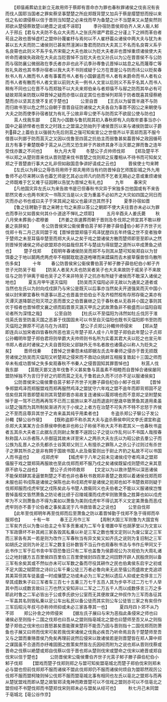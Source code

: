 <!-- { "loadSidebar": true } -->
　　【郑僖甫葬幼主新立无故用师于蔡即有晋命亦为罪也春秋罪诸侯之伐丧况有丧而伐人国耶当国者之罪矣蔡坚事楚楚之所庇郑既背楚又加兵于蔡是撄楚怒而授以来伐之名如谓侵蔡以信于晋则当知楚之必来伐而早为备楚之计不当楚来又从楚矣然则郑欲从楚侵蔡致楚以絶晋之说或不诬耶】
　　季孙宿防晋侯郑伯齐人宋人衞人邾人于邢丘【君与大夫防不名众大夫而人之张氏所谓严君臣之分谨上下之辨而革伯者苟且之政也晋悼虚朾之盟仲孙蔑崔杼与焉何以不人崔杼葢众诸侯中两大夫与犹为未甚以五大夫而防二诸侯则已甚矣然澶渊以鲁君而防四大夫其三不名而名良霄义系乎名良霄也此则义不系乎名齐宋衞之大夫也故以为贬大夫者非也晋悼重烦诸侯使大夫听命而诸侯失政政在大夫此当贬晋悼不当贬大夫也又孙氏以为公在晋晋侯不与公防而与宿防襄公微弱政在季氏者亦非也此不讥季孙専鲁讥晋悼以姑息之私而蔑尊亡等败礼失政也其书季孙宿者以我大夫不书则或疑于公方在晋是公与防而讳公以贬矣春秋书人有人微而书人者有事畧而书人者有小国僻逺而书人者有未爵命而书人者有众而书人者有散而书人者文宣以前则大夫一例书人文宣以后则义不系乎名其人而书人稍有不同也公在晋不与而郑独不以大夫来郑伯亲与者郑僖不与鄬之防而其卒必有可疑故郑简亲防既以释晋悼之疑而亦借以自定其位也晋悼列郑简于防者既喜其侵蔡絶楚而亦以坚其志使不复贰于楚也】
　　公至自晋
　　【王氏以为留晋半歳不与防而归故书至以危之然公自朝于晋晋自征防诸侯之大夫各自为事晋不因公之来朝使与大夫之防而使季孙宿者犹为有礼于公故非卑公使不与防而实不欲屈公使与防也】
　　莒人伐我东鄙
　　【莒为小国数与鲁抗观其初入春秋即有入向取牟娄事当亦小国中之最骄悍者也晋文之时践土之盟温之防始列于诸侯晋厉以来与诸侯防盟以子爵列薛之上葢伯主以强弱为先后则莒之强可知矣宣公之世借齐以平莒郯而莒不服今借晋以列鄫于防而莒灭之又因以伐鲁至四莒之抗伯主而弱鲁甚矣葢晋悼之政因循苟且方有事于秦楚既牵于莒之从己而又恐生衅于齐故终其身不治灭鄫之罪而鲁之连年受伐亦置之不问也】
　　秋九月大雩
　　冬楚公子贞帅师伐郑
　　【郑及楚平不书以郑之从楚则晋来伐从晋则楚来伐书晋楚之伐则郑之反覆相从不待书而可知矣又郑之于晋楚直行事大之礼非但如敌国息争讲好请成之云也】
　　晋侯使士匄来聘
　　【左氏以为拜公之辱告将用师于郑夫用师当有约防晋悼自乞师围彭城之外九用鲁师不必尽来聘以告也葢乞师是乞其必出师凡约防而不乞者无期必之意或重烦诸侯之师既难于乞又难于征因聘以告犹为晋悼之有礼也】
　　九年
　　春宋灾
　　【凡他国灾异左氏以为来告故书是已但春秋书灾异于宋独多岂他国或有不来告耶然灾者火也两书宋灾一书陈灾当是以火变为重虽不必如齐之大灾如四国之同日而灾而亦必书也或曰夫子于宋其闻之祖父也最详岂其然手】
　　夏季孙宿如晋
　　【鲁之往聘勤于晋之来聘士匄之来原以答公之朝即不使大夫往晋亦未必以为罪也而季孙又如晋矣何其仆仆道途不惮礼之烦耶】
　　五月辛酉夫人姜氏薨
　　秋八月癸未葬我小君穆姜
　　【齐姜之丧速葬而朝于晋则及冬伐郑之师宜其不敢以穆姜之丧辞矣】
　　冬公防晋侯宋公衞侯曹伯莒子邾子滕子薛伯伯小邾子齐世子光伐郑十有二月己亥同盟于戏【晋悼尝盟郑僖于鸡泽犹歴四五年终僖之世不变者独幸于楚师之未至耳僖卒楚至而郑大夫从之矣于戏之盟诸侯方散而楚师即至至即从之然则晋悼劳诸侯之师必欲盟郑亦何益哉但其不与楚战为得屈楚之道所以卒成萧鱼之绩也】
　　楚子伐郑
　　【观明年春诸侯防吴而郑不与则其从楚可知矣郑自以为甘饵委之于地以鬬两虎两虎卒不相鬬耽耽逐逐咆哮而来蹂躏而去木披草偃兽惊鸟散所伤多矣】
　　十年
　　春公防晋侯宋公衞侯曹伯莒子邾子滕子薛伯杞伯小邾子齐世子光防吴于柤
　　【防吴人者吴大夫也防吴者吴子也大夫来故防于戚吴子不来故往与之防于钟离于柤也吴子之不来非特吴子之抗亦有所疑于诸侯而不敢深入诸侯之地也】
　　夏五月甲午遂灭偪阳
　　【防吴而灭偪阳必非无故以为通吴之道者或当然也左氏以为封向戍戍辞乃与宋公是既灭以后事亦当然矣夫开道强吴而灭中国小侯以封宋卿宜春秋书遂事以恶之也晋虽世伯伯业不及齐桓然桓有存邢存衞之美亦有灭谭灭遂降鄣迁阳灭项之恶而晋文之伯晋襄继之见于春秋者从无吞并小国之事则其优于桓者也晋悼缵文襄之绩而蹈晋景灭潞灭甲氏之武故萧鱼非不极盛而以偪阳自瑕论者所为深惜之哉】
　　公至自防
　　【杜氏以不至偪阳为讳然如牡丘伐厉于淮伐英氏皆至防虽灭国之恶甚于伐国固未可以书至自灭偪阳也既书灭偪阳即书至防而灭偪阳之罪原不可逃乌在为讳耶】
　　楚公子贞郑公孙輙帅师侵宋
　　【郑从楚即连兵以加宋者四皆春秋所恶也宣元年楚子郑人成十八年楚子郑伯此年楚公子贞郑公孙輙明年楚子郑伯君将则举爵大夫帅师则书名所为实着其君大夫以贬之也宣元年书郑人者此时诸侯之大夫自晋阳处父郤缺外无书名者故也诸儒必以称人为贬失之矣】
　　晋师伐秦
　　【晋悼之世秦怨未结即据左氏去年秦师之侵亦于晋无损既劳诸侯之防吴而灭偪阳又听楚郑之侵宋而不救动众挑衅互相报复致起十三国之师而卒未有成功晋悼之失多矣观春秋不书秦人之侵晋固知其罪晋悼也】
　　秋莒人伐我东鄙
　　【莒既灭鄫又连年伐鲁不义甚矣鲁与莒虽素不相睦而自晋悼合诸侯屡同盟防悼独不为言归于好之约耶而莒之无礼于鲁若此久而不讨亦不足以服诸侯矣】
　　公防晋侯宋公衞侯曹伯莒子邾子齐世子光滕子薛伯杞伯小邾子伐郑
　　【晋悼争郑盟鸡泽而郑服盟戏而郑再服然鸡泽之盟犹守六年戏之盟不逾年而即背郑固不足信矣但其背晋即楚易则其背楚即晋亦易故复连诸侯以履郑境也而不意郑之坚附楚矣悼于是一驾不已而再再驾不已而三振旅以来不战而退逾时歴歳卒致萧鱼其道用柔虽以楚之强而为其所制矣渐进齐光于小侯之上者方在治楚不可失齐不特不忿怒于齐侯之不至而且尊异其世子之肯来盖其纯乎用柔者也】
　　冬盗杀郑公子騑公子发公孙輙【騑公谷作斐】
　　【既称盗即不称杀其大夫与盗杀蔡侯申同文李氏谓宜称盗杀郑大夫某某方合杀蔡侯申例者非也称公子称侯不称大夫不称君其义一也春秋书盗者五其杀大夫者三此据左氏则尉止聚羣不逞因公子之徒以作乱何以不书国人哉按春秋称国人以杀者陈人杀御宼其故未详至宋人之两杀大夫左氏以为昭公欲去羣公子而公族为乱晋人之杀先都杀士谷箕郑父则三人有擅杀之罪陈人之杀公子过则过有杀世子之罪其所杀之是非有闗于国故书国人此及衞絷则出于尉止齐豹之私故不可以书国人而书盗也】
　　戍郑虎牢
　　【城虎牢于八年之前未见诸侯戍守者鸡泽之盟郑僖服于戏之盟郑简再服故也至此伐郑而郑不服乃戍之矣诸侯既留戍则楚师之来其意原不欲与之战也】
　　楚公子贞帅师救郑
　　【文定以为以救许楚所以深恶诸侯不能保郑肆其凌逼曽荆楚之不若也非也春秋书救郑非善楚之救郑以着诸侯伐郑而郑未服也前书戍陈是诸侯之保陈也此书戍郑虎牢是诸侯之扼郑也如不书楚救郑则疑于伐郑郑服而戍虎牢犹之戍陈矣此与书楚人救衞同义也夫伯者之不能以义服诸侯岂惟晋悼虽桓文皆然萧鱼之防论者比绩于召陵城濮而戍虎牢则致萧鱼之胜算也如以戍虎牢为不义则萧鱼亦不得为美如以萧鱼为美则戍虎牢不得讥其不义文定美萧鱼而恶戍虎牢则亦不善于论伯者之事矣盖泥于凡书救皆善之之说也】
　　公至自伐郑
　　【此年至伐郑明年再至伐郑而后至萧鱼之防以着晋悼勤于伐郑不急于得郑而卒服郑也】
　　十有一年
　　春王正月作三军
　　【周制大国三军则鲁为大国宜有三军矣齐氏以为鲁以伯主之令军多贡重减为二军今复増置中军也胡茅堂以为文宣以下军政隳坏不补其阙三家各毁其私乗以补足三军之数也惟文定则以为废公室之三军而三家各有其一若是则为改作三军春秋当有异文矣又如齐氏之说则为复旧制之三军如胡氏之说则为补足三军之数复旧补数皆不当云作也观春秋书法与书作丘甲同又于此书作三军于后书舎中军窃恐鲁旧只有二军也盖鲁为侯爵视公为次视伯为大周礼诸公之地封疆方五百里侯四百里伯三百里使侯封四百里之间田野开辟人民殷庶则以备三军有余矣其或不然似亦未可以军数之备而尽役其耕作之民也伯禽侯东启宇之初或不足大国之赋閟宫之诗曰公车千乗公徒三万者必鲁向来无此至僖公而盛故史克追颂其美耳但其车徒虽盛一时成攘楚之功或未必为三军之制以遗后人抑或史克侈言三万举其成数朱子曰三军者车三百七十五乗三万七千五百人其为步卒不过二万七千人举其中而以成数言故曰三万也然又安知非以二军之二万五千人而以成数侈言三万之多耶此时鲁之二军必皆出于公或季氏欲分公室而无其便故谋之仲叔作为三军而各征其一军盖其名则毁私乗以足公车出私民以备公徒而其实则公车公徒皆三家之有矣但作三军后昭元年叔弓亦称帅师抑或未必三家各専其一也】
　　夏四月四卜郊不从乃不郊
　　郑公孙舎之帅师侵宋
　　【据左氏子展曰与宋为恶指此条侵宋之师也曰诸侯必至则指十二国之伐郑也曰吾从之盟则指亳城北之盟也曰楚师至吾又从之则指楚子郑伯之伐宋也曰晋怒甚矣晋能骤来楚将不能吾乃固与晋则指十二国伐郑而防萧鱼也子展又曰师而伐宋可矣若我伐宋诸侯之伐我必疾吾乃听命焉且告于楚楚师至吾又与之盟而重赂晋侯乃免矣再理前说然后侵宋以致诸侯若是则晋楚皆在郑人算中郑之谋国虽不合道而亦纾难固圉之胜策矣然皆左氏因经而附为之说也郑从晋则伐蔡或晋命之伐蔡以絶楚或郑自伐蔡以信于晋也郑从楚则伐宋或楚命之伐宋以絶晋或郑自伐宋以信于楚也】
　　公防晋侯宋公衞侯曹伯齐世子光莒子邾子滕子薛伯杞伯小邾子伐郑
　　【盟戏而楚子伐郑则郑之与盟可知矣盟亳城北而楚子郑伯伐宋则郑未必与盟也但前伐郑郑不服而诸侯不盟此伐郑郑仍不服而诸侯何烦自为盟耶然观厉公伐郑不服而盟柯陵则悼公伐郑不服而盟亳城北事有相同也左氏以亳北之盟郑与而再从楚犹盟戏而即从楚之故智郑渎鬼神而欺晋楚可以不信戏之盟则亦可以不信亳北之盟但经不书楚伐郑而书楚郑伐宋则郑未必与盟矣从经可也】
　　秋七月己未同盟于亳城北【亳公谷作京】
